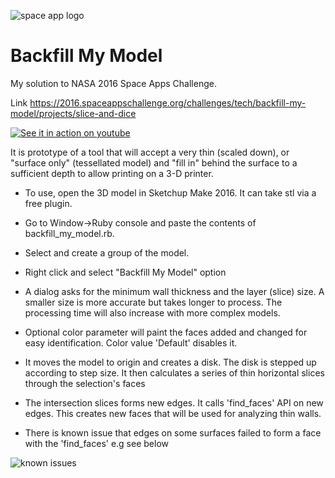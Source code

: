 ![space app logo](https://2016.spaceappschallenge.org/static/assets/4375bcd4e22d6ba223d9993eac66ffa1.svg "space apps")

# Backfill My Model

My solution to NASA 2016 Space Apps Challenge. 

Link https://2016.spaceappschallenge.org/challenges/tech/backfill-my-model/projects/slice-and-dice

[![See it in action on youtube](http://img.youtube.com/vi/ECU3__ve1Do/0.jpg)](https://youtu.be/ECU3__ve1Do)

It is prototype of a tool that will accept a very thin (scaled down), or "surface only" (tessellated model) and "fill in" behind the surface to a sufficient depth to allow printing on a 3-D printer.

- To use, open the 3D model in Sketchup Make 2016. It can take stl via a free plugin.

- Go to Window->Ruby console and paste the contents of backfill_my_model.rb. 

- Select and create a group of the model.

- Right click and select "Backfill My Model" option

- A dialog asks for the minimum wall thickness and the layer (slice) size. A smaller size is more accurate but takes longer to process. The processing time will also increase with more complex models.

- Optional color parameter will paint the faces added and changed for easy identification. Color value 'Default' disables it.

- It moves the model to origin and creates a disk. The disk is stepped up according to step size. It then calculates a series of thin horizontal slices through the selection's faces

- The intersection slices forms new edges. It calls 'find_faces' API on new edges. This creates new faces that will be used for analyzing thin walls.

- There is known issue that edges on some surfaces failed to form a face with the 'find_faces' e.g see below

![known issues](https://i.imgsafe.org/83db15f.png "known issues")
